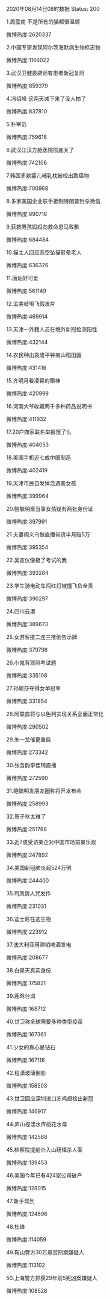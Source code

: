 2020年08月14日08时数据
Status: 200

1.周震南 不是所有的猫都很温顺

微博热度:2620337

2.中国专家发现阿尔茨海默病生物标志物

微博热度:1166022

3.武汉卫健委辟谣有患者新冠复阳

微博热度:859379

4.冯绍峰 这两天减下来了没人拍了

微博热度:837810

5.朴宰范

微博热度:759616

6.武汉江汉方舱医院彻底关了

微博热度:742106

7.韩国多款婴儿哺乳枕被检出致癌物

微博热度:700968

8.多家美国企业联手抵制特朗普封杀微信

微博热度:690716

9.获救男孩妈妈向救命恩马致歉

微博热度:684484

10.猫主人回应高空坠猫砸晕老人

微博热度:636326

11.唐灿好可爱

微博热度:561149

12.孟美岐甩飞假发片

微博热度:469914

13.天津一外籍人员在境外新冠检测阳性

微博热度:432144

14.农民种出袁隆平钟南山稻田画

微博热度:431416

15.齐明月看凌霄的眼神

微博热度:420999

16.河南大爷收藏两千多种药品说明书

微博热度:411932

17.20户商家联名举报饿了么

微博热度:404053

18.美国手机近七成中国制造

微博热度:402419

19.天津市民自发悼念遇害女孩

微博热度:399964

20.鲍毓明案当事女孩疑有两张身份证

微博热度:397991

21.夫妻闯义乌做直播带货半月赔5万

微博热度:395354

22.吴宣仪像极了考试的我

微博热度:393284

23.学生骑电动车闯红灯被撞飞负全责

微博热度:390297

24.四川云瀑

微博热度:389673

25.女游客接二连三推倒告示牌

微博热度:379798

26.小鬼背驾照考试题

微博热度:335108

27.孙颖莎夺得女单冠军

微博热度:331854

28.阿联酋将与以色列实现关系全面正常化

微博热度:290502

29.朱一龙催更重启

微博热度:273342

30.张含韵李佳琦直播

微博热度:272590

31.鲍毓明发朋友圈称将开发布会

微博热度:258993

32.贺子秋太难了

微博热度:251768

33.近7成受访美企对中国市场前景乐观

微博热度:247892

34.美国新冠肺炎超524万例

微博热度:244400

35.司凤情人咒发作

微博热度:231031

36.迪士尼在逃生物

微博热度:223912

37.澳大利亚用滞销啤酒发电

微博热度:208677

38.白昊天真实身份

微博热度:175821

39.鹿晗台词

微博热度:168712

40.世卫称全球需要多种类型疫苗

微博热度:167361

41.少女的真心是钻石

微博热度:167116

42.程潇玻璃倒影

微博热度:158503

43.世卫回应深圳进口冻鸡翅检出新冠

微博热度:146917

44.庐山枧洼水库桃花水母

微博热度:142568

45.检察院提前介入山砀镇杀人案

微博热度:139453

46.美国今年已有424家公司破产

微博热度:128015

47.新手驾到

微博热度:124696

48.杜锋

微博热度:114059

49.鞍山警方30万悬赏刑案嫌疑人

微博热度:113102

50.上海警方抓获29年前5死凶案嫌疑人

微博热度:108528

